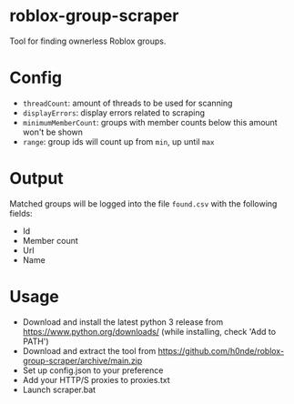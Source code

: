 # roblox-group-scraper
Tool for finding ownerless Roblox groups.

# Config
- `threadCount`: amount of threads to be used for scanning
- `displayErrors`: display errors related to scraping
- `minimumMemberCount`: groups with member counts below this amount won't be shown
- `range`: group ids will count up from `min`, up until `max`

# Output
Matched groups will be logged into the file `found.csv` with the following fields:
- Id
- Member count
- Url
- Name

# Usage
- Download and install the latest python 3 release from https://www.python.org/downloads/ (while installing, check 'Add to PATH')
- Download and extract the tool from https://github.com/h0nde/roblox-group-scraper/archive/main.zip
- Set up config.json to your preference
- Add your HTTP/S proxies to proxies.txt
- Launch scraper.bat
